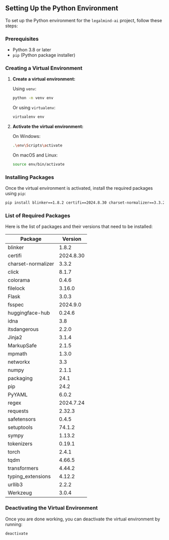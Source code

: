 ## Setting Up the Python Environment

To set up the Python environment for the `legalmind-ai` project, follow these steps:

### Prerequisites

- Python 3.8 or later
- `pip` (Python package installer)

### Creating a Virtual Environment

1. **Create a virtual environment:**

   Using `venv`:
   ```sh
   python -m venv env
   ```

   Or using `virtualenv`:
   ```sh
   virtualenv env
   ```

2. **Activate the virtual environment:**

   On Windows:
   ```sh
   .\env\Scripts\activate
   ```

   On macOS and Linux:
   ```sh
   source env/bin/activate
   ```

### Installing Packages

Once the virtual environment is activated, install the required packages using `pip`:

```sh
pip install blinker==1.8.2 certifi==2024.8.30 charset-normalizer==3.3.2 click==8.1.7 colorama==0.4.6 filelock==3.16.0 Flask==3.0.3 fsspec==2024.9.0 huggingface-hub==0.24.6 idna==3.8 itsdangerous==2.2.0 Jinja2==3.1.4 MarkupSafe==2.1.5 mpmath==1.3.0 networkx==3.3 numpy==2.1.1 packaging==24.1 PyYAML==6.0.2 regex==2024.7.24 requests==2.32.3 safetensors==0.4.5 setuptools==74.1.2 sympy==1.13.2 tokenizers==0.19.1 torch==2.4.1 tqdm==4.66.5 transformers==4.44.2 typing_extensions==4.12.2 urllib3==2.2.2 Werkzeug==3.0.4
```

### List of Required Packages

Here is the list of packages and their versions that need to be installed:

| Package            | Version   |
|--------------------|-----------|
| blinker            | 1.8.2     |
| certifi            | 2024.8.30 |
| charset-normalizer | 3.3.2     |
| click              | 8.1.7     |
| colorama           | 0.4.6     |
| filelock           | 3.16.0    |
| Flask              | 3.0.3     |
| fsspec             | 2024.9.0  |
| huggingface-hub    | 0.24.6    |
| idna               | 3.8       |
| itsdangerous       | 2.2.0     |
| Jinja2             | 3.1.4     |
| MarkupSafe         | 2.1.5     |
| mpmath             | 1.3.0     |
| networkx           | 3.3       |
| numpy              | 2.1.1     |
| packaging          | 24.1      |
| pip                | 24.2      |
| PyYAML             | 6.0.2     |
| regex              | 2024.7.24 |
| requests           | 2.32.3    |
| safetensors        | 0.4.5     |
| setuptools         | 74.1.2    |
| sympy              | 1.13.2    |
| tokenizers         | 0.19.1    |
| torch              | 2.4.1     |
| tqdm               | 4.66.5    |
| transformers       | 4.44.2    |
| typing_extensions  | 4.12.2    |
| urllib3            | 2.2.2     |
| Werkzeug           | 3.0.4     |

### Deactivating the Virtual Environment

Once you are done working, you can deactivate the virtual environment by running:

```sh
deactivate
```